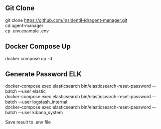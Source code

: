 ## Git Clone
git clone https://github.com/insidentil-id/agent-manager.git <br>
cd agent-manager <br>
cp .env.example .env <br>

## Docker Compose Up
docker compose up -d <br>

## Generate Password ELK
docker-compose exec elasticsearch bin/elasticsearch-reset-password --batch --user elastic <br>
docker-compose exec elasticsearch bin/elasticsearch-reset-password --batch --user logstash_internal <br>
docker-compose exec elasticsearch bin/elasticsearch-reset-password --batch --user kibana_system <br>

Save result to .env file

